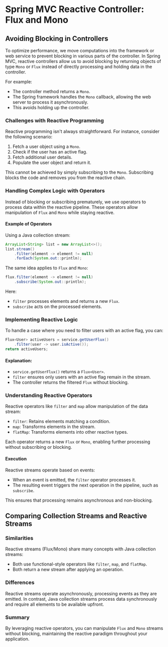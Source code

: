 # Spring MVC Reactive Controller: Flux and Mono

## Avoiding Blocking in Controllers

To optimize performance, we move computations into the framework or web service to prevent blocking in various parts of the controller. In Spring MVC, reactive controllers allow us to avoid blocking by returning objects of type `Mono` or `Flux` instead of directly processing and holding data in the controller.

For example:
- The controller method returns a `Mono`.
- The Spring framework handles the `Mono` callback, allowing the web server to process it asynchronously.
- This avoids holding up the controller.

### Challenges with Reactive Programming
Reactive programming isn't always straightforward. For instance, consider the following scenario:

1. Fetch a user object using a `Mono`.
2. Check if the user has an active flag.
3. Fetch additional user details.
4. Populate the user object and return it.

This cannot be achieved by simply subscribing to the `Mono`. Subscribing blocks the code and removes you from the reactive chain.

### Handling Complex Logic with Operators
Instead of blocking or subscribing prematurely, we use operators to process data within the reactive pipeline. These operators allow manipulation of `Flux` and `Mono` while staying reactive.

#### Example of Operators

Using a Java collection stream:
```java
ArrayList<String> list = new ArrayList<>();
list.stream()
    .filter(element -> element != null)
    .forEach(System.out::println);
```
The same idea applies to `Flux` and `Mono`:
```java
flux.filter(element -> element != null)
    .subscribe(System.out::println);
```
Here:
- `filter` processes elements and returns a new `Flux`.
- `subscribe` acts on the processed elements.

### Implementing Reactive Logic
To handle a case where you need to filter users with an active flag, you can:

```java
Flux<User> activeUsers = service.getUserFlux()
    .filter(user -> user.isActive());
return activeUsers;
```

#### Explanation:
- `service.getUserFlux()` returns a `Flux<User>`.
- `filter` ensures only users with an active flag remain in the stream.
- The controller returns the filtered `Flux` without blocking.

### Understanding Reactive Operators
Reactive operators like `filter` and `map` allow manipulation of the data stream:
- `filter`: Retains elements matching a condition.
- `map`: Transforms elements in the stream.
- `flatMap`: Transforms elements into other reactive types.

Each operator returns a new `Flux` or `Mono`, enabling further processing without subscribing or blocking.

#### Execution
Reactive streams operate based on events:
- When an event is emitted, the `filter` operator processes it.
- The resulting event triggers the next operation in the pipeline, such as `subscribe`.

This ensures that processing remains asynchronous and non-blocking.

## Comparing Collection Streams and Reactive Streams

### Similarities
Reactive streams (Flux/Mono) share many concepts with Java collection streams:
- Both use functional-style operators like `filter`, `map`, and `flatMap`.
- Both return a new stream after applying an operation.

### Differences
Reactive streams operate asynchronously, processing events as they are emitted. In contrast, Java collection streams process data synchronously and require all elements to be available upfront.

### Summary
By leveraging reactive operators, you can manipulate `Flux` and `Mono` streams without blocking, maintaining the reactive paradigm throughout your application.
